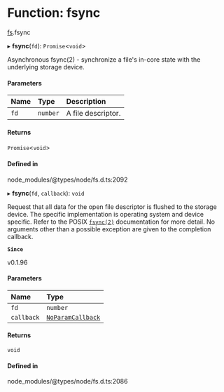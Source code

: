 # Function: fsync

[fs](../modules/fs.md).fsync

▸ **fsync**(`fd`): `Promise`<`void`\>

Asynchronous fsync(2) - synchronize a file's in-core state with the underlying storage device.

#### Parameters

| Name | Type | Description |
| :------ | :------ | :------ |
| `fd` | `number` | A file descriptor. |

#### Returns

`Promise`<`void`\>

#### Defined in

node_modules/@types/node/fs.d.ts:2092

▸ **fsync**(`fd`, `callback`): `void`

Request that all data for the open file descriptor is flushed to the storage
device. The specific implementation is operating system and device specific.
Refer to the POSIX [`fsync(2)`](http://man7.org/linux/man-pages/man2/fsync.2.html) documentation for more detail. No arguments other
than a possible exception are given to the completion callback.

**`Since`**

v0.1.96

#### Parameters

| Name | Type |
| :------ | :------ |
| `fd` | `number` |
| `callback` | [`NoParamCallback`](../types/fs.NoParamCallback.md) |

#### Returns

`void`

#### Defined in

node_modules/@types/node/fs.d.ts:2086
